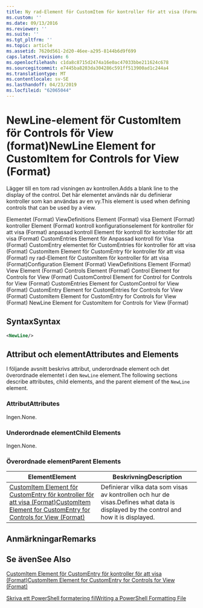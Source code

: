 ```yaml
---
title: Ny rad-Element för CustomItem för kontroller för att visa (Format) | Microsoft Docs
ms.custom: ''
ms.date: 09/13/2016
ms.reviewer: ''
ms.suite: ''
ms.tgt_pltfrm: ''
ms.topic: article
ms.assetid: 7620d561-2d20-46ee-a295-8144b6d9f699
caps.latest.revision: 6
ms.openlocfilehash: c1da8c8715d2474a16e0ac47033bbe211624c678
ms.sourcegitcommit: e7445ba8203da304286c591ff513900ad1c244a4
ms.translationtype: MT
ms.contentlocale: sv-SE
ms.lasthandoff: 04/23/2019
ms.locfileid: "62065044"
---
```

# <a name="newline-element-for-customitem-for-controls-for-view-format"></a><span data-ttu-id="96211-102">NewLine-element för CustomItem för Controls för View (format)</span><span class="sxs-lookup"><span data-stu-id="96211-102">NewLine Element for CustomItem for Controls for View (Format)</span></span>

<span data-ttu-id="96211-103">Lägger till en tom rad visningen av kontrollen.</span><span class="sxs-lookup"><span data-stu-id="96211-103">Adds a blank line to the display of the control.</span></span> <span data-ttu-id="96211-104">Det här elementet används när du definierar kontroller som kan användas av en vy.</span><span class="sxs-lookup"><span data-stu-id="96211-104">This element is used when defining controls that can be used by a view.</span></span>

<span data-ttu-id="96211-105">Elementet (Format) ViewDefinitions Element (Format) visa Element (Format) kontroller Element (Format) kontroll konfigurationselement för kontroller för att visa (Format) anpassad kontroll Element för kontroll för kontroller för att visa (Format) CustomEntries Element för Anpassad kontroll för Visa (Format) CustomEntry elementet för CustomEntries för kontroller för att visa (Format) CustomItem Element för CustomEntry för kontroller för att visa (Format) ny rad-Element för CustomItem för kontroller för att visa (Format)</span><span class="sxs-lookup"><span data-stu-id="96211-105">Configuration Element (Format) ViewDefinitions Element (Format) View Element (Format) Controls Element (Format) Control Element for Controls for View (Format) CustomControl Element for Control for Controls for View (Format) CustomEntries Element for CustomControl for View (Format) CustomEntry Element for CustomEntries for Controls for View (Format) CustomItem Element for CustomEntry for Controls for View (Format) NewLine Element for CustomItem for Controls for View (Format)</span></span>

## <a name="syntax"></a><span data-ttu-id="96211-106">Syntax</span><span class="sxs-lookup"><span data-stu-id="96211-106">Syntax</span></span>

```xml
<NewLine/>
```

## <a name="attributes-and-elements"></a><span data-ttu-id="96211-107">Attribut och element</span><span class="sxs-lookup"><span data-stu-id="96211-107">Attributes and Elements</span></span>

<span data-ttu-id="96211-108">I följande avsnitt beskrivs attribut, underordnade element och det överordnade elementet i den `NewLine` element.</span><span class="sxs-lookup"><span data-stu-id="96211-108">The following sections describe attributes, child elements, and the parent element of the `NewLine` element.</span></span>

### <a name="attributes"></a><span data-ttu-id="96211-109">Attribut</span><span class="sxs-lookup"><span data-stu-id="96211-109">Attributes</span></span>

<span data-ttu-id="96211-110">Ingen.</span><span class="sxs-lookup"><span data-stu-id="96211-110">None.</span></span>

### <a name="child-elements"></a><span data-ttu-id="96211-111">Underordnade element</span><span class="sxs-lookup"><span data-stu-id="96211-111">Child Elements</span></span>

<span data-ttu-id="96211-112">Ingen.</span><span class="sxs-lookup"><span data-stu-id="96211-112">None.</span></span>

### <a name="parent-elements"></a><span data-ttu-id="96211-113">Överordnade element</span><span class="sxs-lookup"><span data-stu-id="96211-113">Parent Elements</span></span>

|<span data-ttu-id="96211-114">Element</span><span class="sxs-lookup"><span data-stu-id="96211-114">Element</span></span>|<span data-ttu-id="96211-115">Beskrivning</span><span class="sxs-lookup"><span data-stu-id="96211-115">Description</span></span>|
|-------------|-----------------|
|[<span data-ttu-id="96211-116">CustomItem Element för CustomEntry för kontroller för att visa (Format)</span><span class="sxs-lookup"><span data-stu-id="96211-116">CustomItem Element for CustomEntry for Controls for View (Format)</span></span>](./customitem-element-for-customentry-for-controls-for-view-format.md)|<span data-ttu-id="96211-117">Definierar vilka data som visas av kontrollen och hur de visas.</span><span class="sxs-lookup"><span data-stu-id="96211-117">Defines what data is displayed by the control and how it is displayed.</span></span>|

## <a name="remarks"></a><span data-ttu-id="96211-118">Anmärkningar</span><span class="sxs-lookup"><span data-stu-id="96211-118">Remarks</span></span>

## <a name="see-also"></a><span data-ttu-id="96211-119">Se även</span><span class="sxs-lookup"><span data-stu-id="96211-119">See Also</span></span>

[<span data-ttu-id="96211-120">CustomItem Element för CustomEntry för kontroller för att visa (Format)</span><span class="sxs-lookup"><span data-stu-id="96211-120">CustomItem Element for CustomEntry for Controls for View (Format)</span></span>](./customitem-element-for-customentry-for-controls-for-view-format.md)

[<span data-ttu-id="96211-121">Skriva ett PowerShell formatering fil</span><span class="sxs-lookup"><span data-stu-id="96211-121">Writing a PowerShell Formatting File</span></span>](./writing-a-powershell-formatting-file.md)
